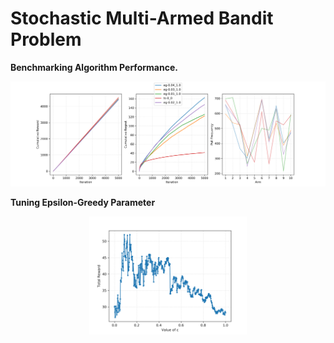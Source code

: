 # Stochastic Multi-Armed Bandit Problem

**Benchmarking Algorithm Performance.**

<p align="center">
 <img src="./assets/performance_50.png" alt="Drawing">
</p>

**Tuning Epsilon-Greedy Parameter**

<p align="center">
 <img src="./assets/eps-tune.png" alt="Drawing" width=50%>
</p>
